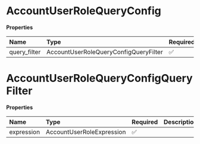 # AccountUserRoleQueryConfig

**Properties**

| Name         | Type                                  | Required | Description |
| :----------- | :------------------------------------ | :------- | :---------- |
| query_filter | AccountUserRoleQueryConfigQueryFilter | ✅       |             |

# AccountUserRoleQueryConfigQueryFilter

**Properties**

| Name       | Type                      | Required | Description |
| :--------- | :------------------------ | :------- | :---------- |
| expression | AccountUserRoleExpression | ✅       |             |

